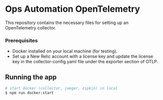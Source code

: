 # Ops Automation OpenTelemetry

This repository contains the necessary files for setting up an OpenTelemetry collector.

### Prerequisites

- Docker installed on your local machine (for testing).
- Set up a New Relic account with a license key and update the license key in the collector-config.yaml file under the exporter section of OTLP.

## Running the app

```bash
# start docker (collector, jaeger, zipkin) in local
$ npm run docker:start
```
